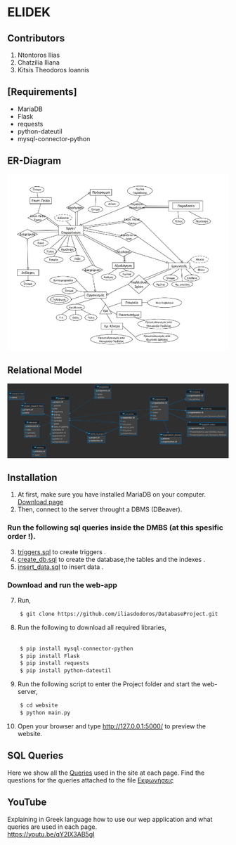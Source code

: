 # ELIDEK

## Contributors

1. Ntontoros Ilias
3. Chatzilia Iliana
4. Kitsis Theodoros Ioannis

## [Requirements]

- MariaDB
- Flask 
- requests
- python-dateutil
- mysql-connector-python 

## ER-Diagram

![](https://github.com/iliasdodoros/DatabaseProject/blob/main/Diagrams/ER%20diagram.jpg)

## Relational Model

![](https://github.com/iliasdodoros/DatabaseProject/blob/main/Diagrams/relational.png)


## Installation
1. At first, make sure you have installed MariaDB on your computer. [Download page](https://mariadb.org/download/?t=mariadb&p=mariadb&r=10.6.8&os=windows&cpu=x86_64&pkg=msi&m=nxtHost#entry-header)
2. Then, connect to the server throught a DBMS (DBeaver).

### Run the following sql queries inside the DMBS (at this spesific order !).

3. [triggers.sql](db/triggers.sql) to create triggers .
4. [create_db.sql](db/create_db.sql) to create the database,the tables and the indexes .
5. [insert_data.sql](db/insert_data.sql) to insert data .


### Download and run the web-app 
7. Run,

```bash
	$ git clone https://github.com/iliasdodoros/DatabaseProject.git
```

8. Run the following to download all required libraries,

```bash
	
	$ pip install mysql-connector-python
	$ pip install Flask 
	$ pip install requests
	$ pip install python-dateutil

```

9. Run the following script to enter the Project folder and start the web-server,

```bash
	$ cd website
	$ python main.py
```

10. Open your browser and type <http://127.0.0.1:5000/> to preview the website.

## SQL Queries

Here we show all the [Queries](SQL_Code/PROJECT_QUERIES.sql) used in the site at each page.
Find the questions for the queries attached to the file [Εκφωνήσεις](Docs/Εκφώνηση.pdf)

## YouTube
Explaining in Greek language how to use our wep application and what queries are used in each page.<br />
<https://youtu.be/qY2IX3AB5gI>
